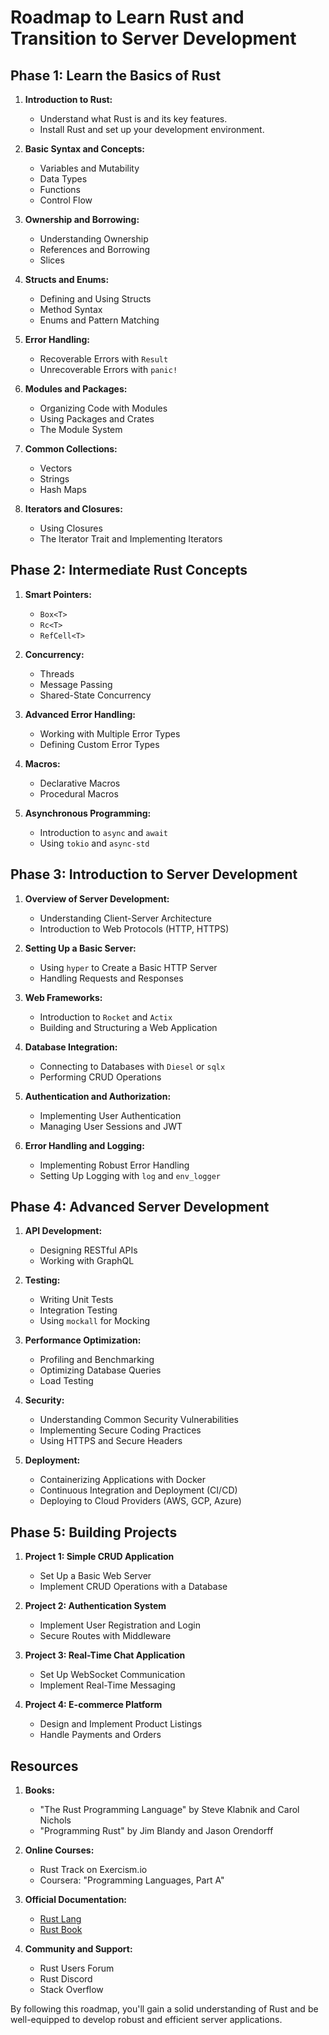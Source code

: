 # Roadmap to Learn Rust and Transition to Server Development

## Phase 1: Learn the Basics of Rust
1. **Introduction to Rust:**
   - Understand what Rust is and its key features.
   - Install Rust and set up your development environment.

2. **Basic Syntax and Concepts:**
   - Variables and Mutability
   - Data Types
   - Functions
   - Control Flow

3. **Ownership and Borrowing:**
   - Understanding Ownership
   - References and Borrowing
   - Slices

4. **Structs and Enums:**
   - Defining and Using Structs
   - Method Syntax
   - Enums and Pattern Matching

5. **Error Handling:**
   - Recoverable Errors with `Result`
   - Unrecoverable Errors with `panic!`

6. **Modules and Packages:**
   - Organizing Code with Modules
   - Using Packages and Crates
   - The Module System

7. **Common Collections:**
   - Vectors
   - Strings
   - Hash Maps

8. **Iterators and Closures:**
   - Using Closures
   - The Iterator Trait and Implementing Iterators

## Phase 2: Intermediate Rust Concepts
1. **Smart Pointers:**
   - `Box<T>`
   - `Rc<T>`
   - `RefCell<T>`

2. **Concurrency:**
   - Threads
   - Message Passing
   - Shared-State Concurrency

3. **Advanced Error Handling:**
   - Working with Multiple Error Types
   - Defining Custom Error Types

4. **Macros:**
   - Declarative Macros
   - Procedural Macros

5. **Asynchronous Programming:**
   - Introduction to `async` and `await`
   - Using `tokio` and `async-std`

## Phase 3: Introduction to Server Development
1. **Overview of Server Development:**
   - Understanding Client-Server Architecture
   - Introduction to Web Protocols (HTTP, HTTPS)

2. **Setting Up a Basic Server:**
   - Using `hyper` to Create a Basic HTTP Server
   - Handling Requests and Responses

3. **Web Frameworks:**
   - Introduction to `Rocket` and `Actix`
   - Building and Structuring a Web Application

4. **Database Integration:**
   - Connecting to Databases with `Diesel` or `sqlx`
   - Performing CRUD Operations

5. **Authentication and Authorization:**
   - Implementing User Authentication
   - Managing User Sessions and JWT

6. **Error Handling and Logging:**
   - Implementing Robust Error Handling
   - Setting Up Logging with `log` and `env_logger`

## Phase 4: Advanced Server Development
1. **API Development:**
   - Designing RESTful APIs
   - Working with GraphQL

2. **Testing:**
   - Writing Unit Tests
   - Integration Testing
   - Using `mockall` for Mocking

3. **Performance Optimization:**
   - Profiling and Benchmarking
   - Optimizing Database Queries
   - Load Testing

4. **Security:**
   - Understanding Common Security Vulnerabilities
   - Implementing Secure Coding Practices
   - Using HTTPS and Secure Headers

5. **Deployment:**
   - Containerizing Applications with Docker
   - Continuous Integration and Deployment (CI/CD)
   - Deploying to Cloud Providers (AWS, GCP, Azure)

## Phase 5: Building Projects
1. **Project 1: Simple CRUD Application**
   - Set Up a Basic Web Server
   - Implement CRUD Operations with a Database

2. **Project 2: Authentication System**
   - Implement User Registration and Login
   - Secure Routes with Middleware

3. **Project 3: Real-Time Chat Application**
   - Set Up WebSocket Communication
   - Implement Real-Time Messaging

4. **Project 4: E-commerce Platform**
   - Design and Implement Product Listings
   - Handle Payments and Orders

## Resources
1. **Books:**
   - "The Rust Programming Language" by Steve Klabnik and Carol Nichols
   - "Programming Rust" by Jim Blandy and Jason Orendorff

2. **Online Courses:**
   - Rust Track on Exercism.io
   - Coursera: "Programming Languages, Part A"

3. **Official Documentation:**
   - [Rust Lang](https://www.rust-lang.org/learn)
   - [Rust Book](https://doc.rust-lang.org/book/)

4. **Community and Support:**
   - Rust Users Forum
   - Rust Discord
   - Stack Overflow

By following this roadmap, you'll gain a solid understanding of Rust and be well-equipped to develop robust and efficient server applications.